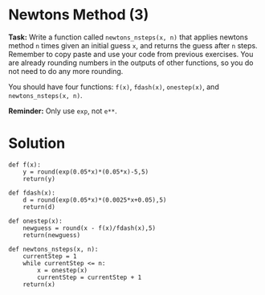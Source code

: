 # Newtons Method (3)

**Task:** Write a function called `newtons_nsteps(x, n)` that applies newtons method `n` times given an initial guess `x`, and returns the guess after `n` steps. Remember to copy paste and use your code from previous exercises. You are already rounding numbers in the outputs of other functions, so you do not need to do any more rounding.

You should have four functions: `f(x)`, `fdash(x)`, `onestep(x)`, and `newtons_nsteps(x, n)`. 

**Reminder:** Only use `exp`, not `e**`.


# Solution


```
def f(x):
    y = round(exp(0.05*x)*(0.05*x)-5,5)
    return(y)
    
def fdash(x):
    d = round(exp(0.05*x)*(0.0025*x+0.05),5)
    return(d)
    
def onestep(x):
    newguess = round(x - f(x)/fdash(x),5)
    return(newguess)
    
def newtons_nsteps(x, n):
    currentStep = 1
    while currentStep <= n:
        x = onestep(x)
        currentStep = currentStep + 1
    return(x)
```
